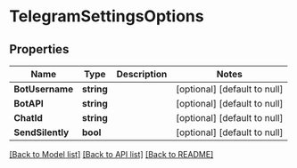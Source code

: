 # TelegramSettingsOptions

## Properties
Name | Type | Description | Notes
------------ | ------------- | ------------- | -------------
**BotUsername** | **string** |  | [optional] [default to null]
**BotAPI** | **string** |  | [optional] [default to null]
**ChatId** | **string** |  | [optional] [default to null]
**SendSilently** | **bool** |  | [optional] [default to null]

[[Back to Model list]](../README.md#documentation-for-models) [[Back to API list]](../README.md#documentation-for-api-endpoints) [[Back to README]](../README.md)

